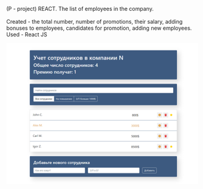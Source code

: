 (P - project) REACT. The list of employees in the company. <br/><br/>
Created - the total number, number of promotions, their salary, adding bonuses to employees, candidates for promotion, adding new employees.<br/>
Used - React JS

<img src="Employees.png">
